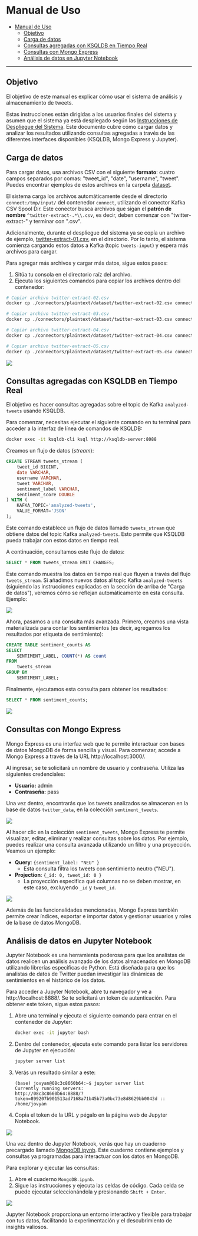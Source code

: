 # Manual de Uso

- [Manual de Uso](#manual-de-uso)
  - [Objetivo](#objetivo)
  - [Carga de datos](#carga-de-datos)
  - [Consultas agregadas con KSQLDB en Tiempo Real](#consultas-agregadas-con-ksqldb-en-tiempo-real)
  - [Consultas con Mongo Express](#consultas-con-mongo-express)
  - [Análisis de datos en Jupyter Notebook](#análisis-de-datos-en-jupyter-notebook)

---

## Objetivo
El objetivo de este manual es explicar cómo usar el sistema de análisis y almacenamiento de tweets.

Estas instrucciones están dirigidas a los usuarios finales del sistema y asumen que el sistema ya está desplegado según las [Instrucciones de Despliegue del Sistema](./Manual%20de%20Operacion.md#instrucciones-de-despliegue-del-sistema). Este documento cubre cómo cargar datos y analizar los resultados utilizando consultas agregadas a través de las diferentes interfaces disponibles (KSQLDB, Mongo Express y Jupyter).



## Carga de datos
Para cargar datos, usa archivos CSV con el siguiente **formato**: cuatro campos separados por comas: "tweet_id", "date", "username", "tweet". Puedes encontrar ejemplos de estos archivos en la carpeta [dataset](../connectors/plaintext/dataset/).

El sistema carga los archivos automáticamente desde el directorio `connect:/tmp/input/` del contenedor `connect`, utilizando el conector Kafka CSV Spool Dir. Este conector busca archivos que sigan el **patrón de nombre** `^twitter-extract-.*\\.csv`, es decir, deben comenzar con "twitter-extract-" y terminar con ".csv".

Adicionalmente, durante el despliegue del sistema ya se copía un archivo de ejemplo, [twitter-extract-01.csv](../connectors/plaintext/dataset/twitter-extract-01.csv), en el directorio. Por lo tanto, el sistema comienza cargando estos datos a Kafka (topic `tweets-input`) y espera más archivos para cargar.

Para agregar más archivos y cargar más datos, sigue estos pasos:

1. Sitúa tu consola en el directorio raíz del archivo.
2. Ejecuta los siguientes comandos para copiar los archivos dentro del contenedor:

```bash
# Copiar archivo twitter-extract-02.csv
docker cp ./connectors/plaintext/dataset/twitter-extract-02.csv connect:/tmp/input/twitter-extract-02.csv

# Copiar archivo twitter-extract-03.csv
docker cp ./connectors/plaintext/dataset/twitter-extract-03.csv connect:/tmp/input/twitter-extract-03.csv

# Copiar archivo twitter-extract-04.csv
docker cp ./connectors/plaintext/dataset/twitter-extract-04.csv connect:/tmp/input/twitter-extract-04.csv

# Copiar archivo twitter-extract-05.csv
docker cp ./connectors/plaintext/dataset/twitter-extract-05.csv connect:/tmp/input/twitter-extract-05.csv
```

![](./img/uso/01.gif)



## Consultas agregadas con KSQLDB en Tiempo Real

El objetivo es hacer consultas agregadas sobre el topic de Kafka `analyzed-tweets` usando KSQLDB.

Para comenzar, necesitas ejecutar el siguiente comando en tu terminal para acceder a la interfaz de línea de comandos de KSQLDB:

```bash
docker exec -it ksqldb-cli ksql http://ksqldb-server:8088
```

Creamos un flujo de datos (*stream*):
```sql
CREATE STREAM tweets_stream (
    tweet_id BIGINT,
    date VARCHAR,
    username VARCHAR,
    tweet VARCHAR,
    sentiment_label VARCHAR,
    sentiment_score DOUBLE
) WITH (
    KAFKA_TOPIC='analyzed-tweets',
    VALUE_FORMAT='JSON'
);
```

Este comando establece un flujo de datos llamado `tweets_stream` que obtiene datos del topic Kafka `analyzed-tweets`. Esto permite que KSQLDB pueda trabajar con estos datos en tiempo real.

A continuación, consultamos este flujo de datos:
```sql
SELECT * FROM tweets_stream EMIT CHANGES;
```

Este comando muestra los datos en tiempo real que fluyen a través del flujo `tweets_stream`. Si añadimos nuevos datos al topic Kafka `analyzed-tweets` (siguiendo las instrucciones explicadas en la sección de arriba de "Carga de datos"), veremos cómo se reflejan automáticamente en esta consulta. Ejemplo:

![](./img/uso/02.gif)



Ahora, pasamos a una consulta más avanzada. Primero, creamos una vista materializada para contar los sentimientos (es decir, agregamos los resultados por etiqueta de sentimiento):

```sql
CREATE TABLE sentiment_counts AS
SELECT 
    SENTIMENT_LABEL, COUNT(*) AS count
FROM 
    tweets_stream
GROUP BY 
    SENTIMENT_LABEL;
```

Finalmente, ejecutamos esta consulta para obtener los resultados:
```sql
SELECT * FROM sentiment_counts;
```

![](./img/uso/03.png)



## Consultas con Mongo Express

Mongo Express es una interfaz web que te permite interactuar con bases de datos MongoDB de forma sencilla y visual. Para comenzar, accede a Mongo Express a través de la URL http://localhost:3000/.

Al ingresar, se te solicitará un nombre de usuario y contraseña. Utiliza las siguientes credenciales:
- **Usuario:** admin
- **Contraseña:** pass

Una vez dentro, encontrarás que los tweets analizados se almacenan en la base de datos `twitter_data`, en la colección `sentiment_tweets`.

![](./img/uso/04.gif)

Al hacer clic en la colección `sentiment_tweets`, Mongo Express te permite visualizar, editar, eliminar y realizar consultas sobre los datos. Por ejemplo, puedes realizar una consulta avanzada utilizando un filtro y una proyección. Veamos un ejemplo:

- **Query**: `{sentiment_label: "NEU" }`
  - Esta consulta filtra los tweets con sentimiento neutro ("NEU").
- **Projection**: `{_id: 0, tweet_id: 0 }`
  - La proyección especifica qué columnas no se deben mostrar, en este caso, excluyendo `_id` y `tweet_id`.


![](./img/uso/05.png)

Además de las funcionalidades mencionadas, Mongo Express también permite crear índices, exportar e importar datos y gestionar usuarios y roles de la base de datos MongoDB.



## Análisis de datos en Jupyter Notebook

Jupyter Notebook es una herramienta poderosa para que los analistas de datos realicen un análisis avanzado de los datos almacenados en MongoDB utilizando librerías específicas de Python. Está diseñada para que los analistas de datos de Twitter puedan investigar las dinámicas de sentimientos en el histórico de los datos.

Para acceder a Jupyter Notebook, abre tu navegador y ve a http://localhost:8888/. Se te solicitará un token de autenticación. Para obtener este token, sigue estos pasos:

1. Abre una terminal y ejecuta el siguiente comando para entrar en el contenedor de Jupyter:

    ```bash
    docker exec -it jupyter bash
    ```

2. Dentro del contenedor, ejecuta este comando para listar los servidores de Jupyter en ejecución:

    ```bash
    jupyter server list
    ```

3. Verás un resultado similar a este:

    ```
    (base) jovyan@08c3c8660b64:~$ jupyter server list
    Currently running servers:
    http://08c3c8660b64:8888/?token=899207b901513ad7168a71b45b73a0bc73e8d8629bb0043d :: /home/jovyan
    ```

4. Copia el token de la URL y pégalo en la página web de Jupyter Notebook.


![](./img/uso/06.gif)

Una vez dentro de Jupyter Notebook, verás que hay un cuaderno precargado llamado [MongoDB.ipynb](../jupyter/MongoDB.ipynb). Este cuaderno contiene ejemplos y consultas ya programadas para interactuar con los datos en MongoDB.

Para explorar y ejecutar las consultas:

1. Abre el cuaderno `MongoDB.ipynb`.
2. Sigue las instrucciones y ejecuta las celdas de código. Cada celda se puede ejecutar seleccionándola y presionando `Shift + Enter`.

![](./img/uso/07.gif)

Jupyter Notebook proporciona un entorno interactivo y flexible para trabajar con tus datos, facilitando la experimentación y el descubrimiento de insights valiosos.
